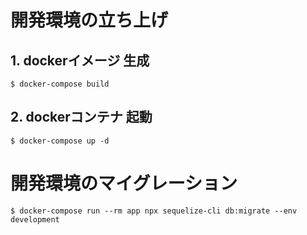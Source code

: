 # 開発環境の立ち上げ
## 1. dockerイメージ 生成
```
$ docker-compose build
```
## 2. dockerコンテナ 起動
```
$ docker-compose up -d
```
# 開発環境のマイグレーション
```
$ docker-compose run --rm app npx sequelize-cli db:migrate --env development
```
